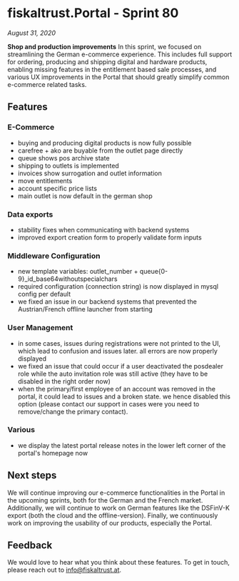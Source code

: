 # fiskaltrust.Portal - Sprint 80
_August 31, 2020_

**Shop and production improvements**
In this sprint, we focused on streamlining the German e-commerce experience. This includes full support for ordering, producing and shipping digital and hardware products, enabling missing features in the entitlement based sale processes, and various UX improvements in the Portal that should greatly simplify common e-commerce related tasks.

## Features

### E-Commerce
- buying and producing digital products is now fully possible
- carefree + ako are buyable from the outlet page directly
- queue shows pos archive state
- shipping to outlets is implemented
- invoices show surrogation and outlet information
- move entitlements
- account specific price lists
- main outlet is now default in the german shop

### Data exports
- stability fixes when communicating with backend systems
- improved export creation form to properly validate form inputs

### Middleware Configuration
- new template variables: outlet_number + queue{0-9}_id_base64withoutspecialchars 
- required configuration (connection string) is now displayed in mysql config per default
- we fixed an issue in our backend systems that prevented the Austrian/French offline launcher from starting

### User Management
- in some cases, issues during registrations were not printed to the UI, which lead to confusion and issues later. all errors are now properly displayed
- we fixed an issue that could occur if a user deactivated the posdealer role while the auto invitation role was still active (they have to be disabled in the right order now)
- when the primary/first employee of an account was removed in the portal, it could lead to issues and a broken state. we hence disabled this option (please contact our support in cases were you need to remove/change the primary contact).

### Various
- we display the latest portal release notes in the lower left corner of the portal's homepage now

## Next steps
We will continue improving our e-commerce functionalities in the Portal in the upcoming sprints, both for the German and the French market. Additionally, we will continue to work on German features like the DSFinV-K export (both the cloud and the offline-version). Finally, we continuously work on improving the usability of our products, especially the Portal.

## Feedback
We would love to hear what you think about these features. To get in touch, please reach out to [info@fiskaltrust.at](mailto:info@fiskaltrust.at).
